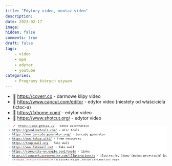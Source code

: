 ```yaml
---
title: "Edytory video, montaż video"
description: 
date: 2023-02-17
image: 
hidden: false
comments: true
draft: false
tags:
    - video
    - mp4
    - edytor
    - youtube
categories:
    - Programy których używam
---
```


- 🎥 https://coverr.co - darmowe klipy video
- 🎥 https://www.capcut.com/editor - edytor video (niestety od właściciela tictoc-a)
- 🎥 https://fxhome.com/ - edytor video
- 🎥 https://www.shotcut.org/ - edytor video

![](2023-02-17-11-45-50.png)